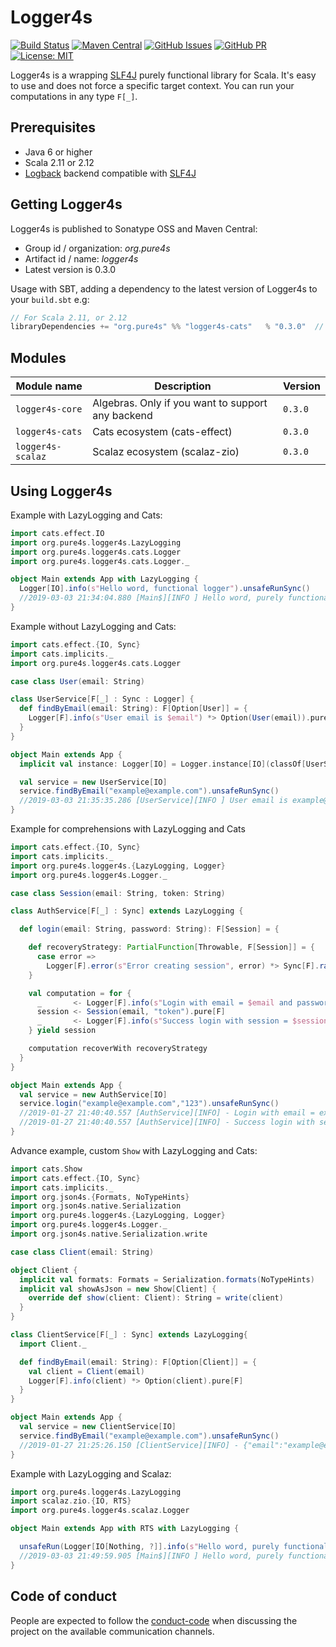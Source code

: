
# Logger4s

[comment]: # (Start Badges)

[![Build Status](https://travis-ci.org/pure4s/logger4s.svg?branch=master)](https://travis-ci.org/pure4s/logger4s)
[![Maven Central](https://img.shields.io/badge/maven%20central-0.3.0-green.svg)](https://oss.sonatype.org/#nexus-search;gav~org.pure4s~logger4s-core*)
[![GitHub Issues](https://img.shields.io/github/issues/pure4s/logger4s.svg)](https://github.com/pure4s/logger4s/issues)
[![GitHub PR](https://img.shields.io/github/issues-pr/pure4s/logger4s.svg)](https://github.com/pure4s/logger4s/pulls)
[![License: MIT](https://img.shields.io/badge/License-MIT-yellow.svg)](https://opensource.org/licenses/MIT)

[comment]: # (End Badges)

Logger4s is a wrapping [SLF4J](https://www.slf4j.org/) purely functional library for Scala. 
It's easy to use and does not force a specific target context. 
You can run your computations in any type `F[_]`.

## Prerequisites ##

* Java 6 or higher
* Scala 2.11 or 2.12
* [Logback](http://logback.qos.ch) backend compatible with [SLF4J](https://www.slf4j.org/)

## Getting Logger4s ##

Logger4s is published to Sonatype OSS and Maven Central:

- Group id / organization: *org.pure4s*
- Artifact id / name: *logger4s*
- Latest version is 0.3.0

Usage with SBT, adding a dependency to the latest version of Logger4s to your `build.sbt` e.g:

```scala
// For Scala 2.11, or 2.12
libraryDependencies += "org.pure4s" %% "logger4s-cats"   % "0.3.0"  // Cats ecosystem (cats-effect)
```

## Modules

| Module name          | Description                                                  | Version |
| -------------------- | ------------------------------------------------------------ | ------- |
| `logger4s-core`      | Algebras. Only if you want to support any backend            | `0.3.0` |
| `logger4s-cats`      | Cats ecosystem (cats-effect)                                 | `0.3.0` |
| `logger4s-scalaz`    | Scalaz ecosystem (scalaz-zio)                                | `0.3.0` |

## Using Logger4s ##

Example with LazyLogging and Cats:
```scala
import cats.effect.IO
import org.pure4s.logger4s.LazyLogging
import org.pure4s.logger4s.cats.Logger
import org.pure4s.logger4s.cats.Logger._

object Main extends App with LazyLogging {
  Logger[IO].info(s"Hello word, functional logger").unsafeRunSync()
  //2019-03-03 21:34:04.880 [Main$][INFO ] Hello word, purely functional logger
}
```

Example without LazyLogging and Cats:
```scala
import cats.effect.{IO, Sync}
import cats.implicits._
import org.pure4s.logger4s.cats.Logger

case class User(email: String)

class UserService[F[_] : Sync : Logger] {
  def findByEmail(email: String): F[Option[User]] = {
    Logger[F].info(s"User email is $email") *> Option(User(email)).pure[F]
  }
}

object Main extends App {
  implicit val instance: Logger[IO] = Logger.instance[IO](classOf[UserService[IO]])

  val service = new UserService[IO]
  service.findByEmail("example@example.com").unsafeRunSync()
  //2019-03-03 21:35:35.286 [UserService][INFO ] User email is example@example.com 
}
```

Example for comprehensions with LazyLogging and Cats
```scala
import cats.effect.{IO, Sync}
import cats.implicits._
import org.pure4s.logger4s.{LazyLogging, Logger}
import org.pure4s.logger4s.Logger._

case class Session(email: String, token: String)

class AuthService[F[_] : Sync] extends LazyLogging {

  def login(email: String, password: String): F[Session] = {

    def recoveryStrategy: PartialFunction[Throwable, F[Session]] = {
      case error =>
        Logger[F].error(s"Error creating session", error) *> Sync[F].raiseError(error)
    }

    val computation = for {
      _       <- Logger[F].info(s"Login with email = $email and password = $password")
      session <- Session(email, "token").pure[F]
      _       <- Logger[F].info(s"Success login with session = $session")
    } yield session

    computation recoverWith recoveryStrategy
  }
}

object Main extends App {
  val service = new AuthService[IO]
  service.login("example@example.com","123").unsafeRunSync()
  //2019-01-27 21:40:40.557 [AuthService][INFO] - Login with email = example@example.com and password = 123
  //2019-01-27 21:40:40.557 [AuthService][INFO] - Success login with session = Session(example@example.com,token)
}
```

Advance example, custom `Show` with LazyLogging and Cats:
```scala
import cats.Show
import cats.effect.{IO, Sync}
import cats.implicits._
import org.json4s.{Formats, NoTypeHints}
import org.json4s.native.Serialization
import org.pure4s.logger4s.{LazyLogging, Logger}
import org.pure4s.logger4s.Logger._
import org.json4s.native.Serialization.write

case class Client(email: String)

object Client {
  implicit val formats: Formats = Serialization.formats(NoTypeHints)
  implicit val showAsJson = new Show[Client] {
    override def show(client: Client): String = write(client)
  }
}

class ClientService[F[_] : Sync] extends LazyLogging{
  import Client._

  def findByEmail(email: String): F[Option[Client]] = {
    val client = Client(email)
    Logger[F].info(client) *> Option(client).pure[F]
  }
}

object Main extends App {
  val service = new ClientService[IO]
  service.findByEmail("example@example.com").unsafeRunSync()
  //2019-01-27 21:25:26.150 [ClientService][INFO] - {"email":"example@example.com"}
}
```

Example with LazyLogging and Scalaz:
```scala
import org.pure4s.logger4s.LazyLogging
import scalaz.zio.{IO, RTS}
import org.pure4s.logger4s.scalaz.Logger

object Main extends App with RTS with LazyLogging {

  unsafeRun(Logger[IO[Nothing, ?]].info(s"Hello word, purely functional logger"))
  //2019-03-03 21:49:59.905 [Main$][INFO ] Hello word, purely functional logger
}
```

## Code of conduct

People are expected to follow the [conduct-code] when discussing the project on the available communication channels.

[conduct-code]: https://www.scala-lang.org/conduct/
